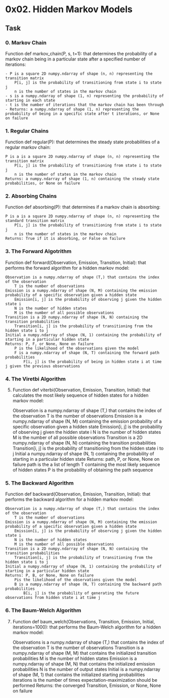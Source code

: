 0x02. Hidden Markov Models
================
Task
-----------
### 0. Markov Chain

Function def markov_chain(P, s, t=1): that determines the probability of a markov chain being in a particular state after a specified number of iterations:

    - P is a square 2D numpy.ndarray of shape (n, n) representing the transition matrix
        P[i, j] is the probability of transitioning from state i to state j
        n is the number of states in the markov chain
    - s is a numpy.ndarray of shape (1, n) representing the probability of starting in each state
    - t is the number of iterations that the markov chain has been through
    - Returns: a numpy.ndarray of shape (1, n) representing the probability of being in a specific state after t iterations, or None on failure

### 1. Regular Chains

Function def regular(P): that determines the steady state probabilities of a regular markov chain:

    P is a is a square 2D numpy.ndarray of shape (n, n) representing the transition matrix
        P[i, j] is the probability of transitioning from state i to state j
        n is the number of states in the markov chain
    Returns: a numpy.ndarray of shape (1, n) containing the steady state probabilities, or None on failure

### 2. Absorbing Chains

Function def absorbing(P): that determines if a markov chain is absorbing:

    P is a is a square 2D numpy.ndarray of shape (n, n) representing the standard transition matrix
        P[i, j] is the probability of transitioning from state i to state j
        n is the number of states in the markov chain
    Returns: True if it is absorbing, or False on failure

### 3. The Forward Algotrithm

Function def forward(Observation, Emission, Transition, Initial): that performs the forward algorithm for a hidden markov model:

    Observation is a numpy.ndarray of shape (T,) that contains the index of the observation
        T is the number of observations
    Emission is a numpy.ndarray of shape (N, M) containing the emission probability of a specific observation given a hidden state
        Emission[i, j] is the probability of observing j given the hidden state i
        N is the number of hidden states
        M is the number of all possible observations
    Transition is a 2D numpy.ndarray of shape (N, N) containing the transition probabilities
        Transition[i, j] is the probability of transitioning from the hidden state i to j
    Initial a numpy.ndarray of shape (N, 1) containing the probability of starting in a particular hidden state
    Returns: P, F, or None, None on failure
        P is the likelihood of the observations given the model
        F is a numpy.ndarray of shape (N, T) containing the forward path probabilities
            F[i, j] is the probability of being in hidden state i at time j given the previous observations


### 4. The Viretbi Algorithm

5. Function def viterbi(Observation, Emission, Transition, Initial): that calculates the most likely sequence of hidden states for a hidden markov model:

    Observation is a numpy.ndarray of shape (T,) that contains the index of the observation
        T is the number of observations
    Emission is a numpy.ndarray of shape (N, M) containing the emission probability of a specific observation given a hidden state
        Emission[i, j] is the probability of observing j given the hidden state i
        N is the number of hidden states
        M is the number of all possible observations
    Transition is a 2D numpy.ndarray of shape (N, N) containing the transition probabilities
        Transition[i, j] is the probability of transitioning from the hidden state i to j
    Initial a numpy.ndarray of shape (N, 1) containing the probability of starting in a particular hidden state
    Returns: path, P, or None, None on failure
        path is the a list of length T containing the most likely sequence of hidden states
        P is the probability of obtaining the path sequence


### 5. The Backward Algorithm

Function def backward(Observation, Emission, Transition, Initial): that performs the backward algorithm for a hidden markov model:

    Observation is a numpy.ndarray of shape (T,) that contains the index of the observation
        T is the number of observations
    Emission is a numpy.ndarray of shape (N, M) containing the emission probability of a specific observation given a hidden state
        Emission[i, j] is the probability of observing j given the hidden state i
        N is the number of hidden states
        M is the number of all possible observations
    Transition is a 2D numpy.ndarray of shape (N, N) containing the transition probabilities
        Transition[i, j] is the probability of transitioning from the hidden state i to j
    Initial a numpy.ndarray of shape (N, 1) containing the probability of starting in a particular hidden state
    Returns: P, B, or None, None on failure
        Pis the likelihood of the observations given the model
        B is a numpy.ndarray of shape (N, T) containing the backward path probabilities
            B[i, j] is the probability of generating the future observations from hidden state i at time j


### 6. The Baum-Welch Algorithm

7. Function def baum_welch(Observations, Transition, Emission, Initial, iterations=1000): that performs the Baum-Welch algorithm for a hidden markov model:

    Observations is a numpy.ndarray of shape (T,) that contains the index of the observation
        T is the number of observations
    Transition is a numpy.ndarray of shape (M, M) that contains the initialized transition probabilities
        M is the number of hidden states
    Emission is a numpy.ndarray of shape (M, N) that contains the initialized emission probabilities
        N is the number of output states
    Initial is a numpy.ndarray of shape (M, 1) that contains the initialized starting probabilities
    iterations is the number of times expectation-maximization should be performed
    Returns: the converged Transition, Emission, or None, None on failure
